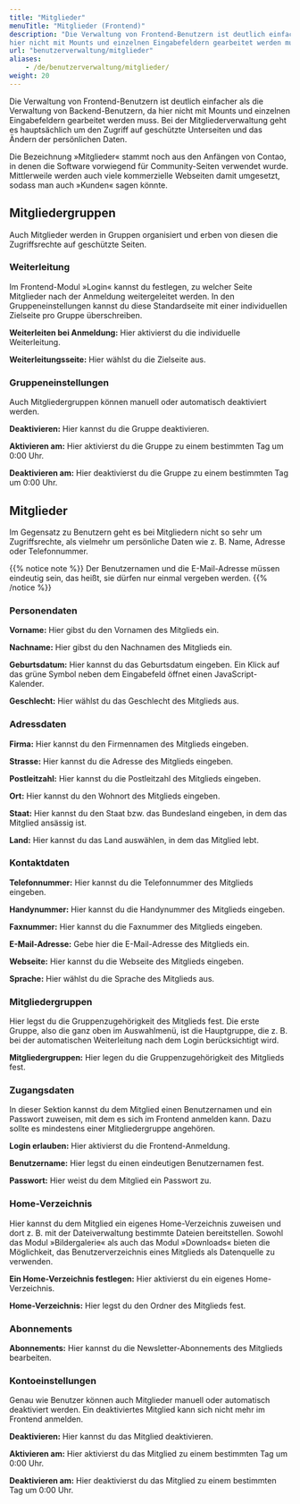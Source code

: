 ```yaml
---
title: "Mitglieder"
menuTitle: "Mitglieder (Frontend)"
description: "Die Verwaltung von Frontend-Benutzern ist deutlich einfacher als die Verwaltung von Backend-Benutzern, da 
hier nicht mit Mounts und einzelnen Eingabefeldern gearbeitet werden muss."
url: "benutzerverwaltung/mitglieder"
aliases:
    - /de/benutzerverwaltung/mitglieder/
weight: 20
---
```


Die Verwaltung von Frontend-Benutzern ist deutlich einfacher als die Verwaltung von Backend-Benutzern, da hier nicht 
mit Mounts und einzelnen Eingabefeldern gearbeitet werden muss. Bei der Mitgliederverwaltung geht es hauptsächlich um 
den Zugriff auf geschützte Unterseiten und das Ändern der persönlichen Daten.

Die Bezeichnung »Mitglieder« stammt noch aus den Anfängen von Contao, in denen die Software vorwiegend für 
Community-Seiten verwendet wurde. Mittlerweile werden auch viele kommerzielle Webseiten damit umgesetzt, sodass man 
auch »Kunden« sagen könnte.


## Mitgliedergruppen

Auch Mitglieder werden in Gruppen organisiert und erben von diesen die Zugriffsrechte auf geschützte Seiten.

### Weiterleitung

Im Frontend-Modul »Login« kannst du festlegen, zu welcher Seite Mitglieder nach der Anmeldung weitergeleitet werden. In 
den Gruppeneinstellungen kannst du diese Standardseite mit einer individuellen Zielseite pro Gruppe überschreiben. 

**Weiterleiten bei Anmeldung:** Hier aktivierst du die individuelle Weiterleitung.

**Weiterleitungsseite:** Hier wählst du die Zielseite aus.


### Gruppeneinstellungen

Auch Mitgliedergruppen können manuell oder automatisch deaktiviert werden.

**Deaktivieren:** Hier kannst du die Gruppe deaktivieren.

**Aktivieren am:** Hier aktivierst du die Gruppe zu einem bestimmten Tag um 0:00 Uhr.

**Deaktivieren am:** Hier deaktivierst du die Gruppe zu einem bestimmten Tag um 0:00 Uhr.


## Mitglieder

Im Gegensatz zu Benutzern geht es bei Mitgliedern nicht so sehr um Zugriffsrechte, als vielmehr um persönliche Daten 
wie z. B. Name, Adresse oder Telefonnummer.

{{% notice note %}}
Der Benutzernamen und die E-Mail-Adresse müssen eindeutig sein, das heißt, sie dürfen nur einmal vergeben werden.
{{% /notice %}}


### Personendaten

**Vorname:** Hier gibst du den Vornamen des Mitglieds ein.

**Nachname:** Hier gibst du den Nachnamen des Mitglieds ein.

**Geburtsdatum:** Hier kannst du das Geburtsdatum eingeben. Ein Klick auf das grüne Symbol neben dem Eingabefeld öffnet 
einen JavaScript-Kalender.

**Geschlecht:** Hier wählst du das Geschlecht des Mitglieds aus.


### Adressdaten

**Firma:** Hier kannst du den Firmennamen des Mitglieds eingeben.

**Strasse:** Hier kannst du die Adresse des Mitglieds eingeben.

**Postleitzahl:** Hier kannst du die Postleitzahl des Mitglieds eingeben.

**Ort:** Hier kannst du den Wohnort des Mitglieds eingeben.

**Staat:** Hier kannst du den Staat bzw. das Bundesland eingeben, in dem das Mitglied ansässig ist.

**Land:** Hier kannst du das Land auswählen, in dem das Mitglied lebt.


### Kontaktdaten

**Telefonnummer:** Hier kannst du die Telefonnummer des Mitglieds eingeben.

**Handynummer:** Hier kannst du die Handynummer des Mitglieds eingeben.

**Faxnummer:** Hier kannst du die Faxnummer des Mitglieds eingeben.

**E-Mail-Adresse:** Gebe hier die E-Mail-Adresse des Mitglieds ein. 

**Webseite:** Hier kannst du die Webseite des Mitglieds eingeben.

**Sprache:** Hier wählst du die Sprache des Mitglieds aus.


### Mitgliedergruppen

Hier legst du die Gruppenzugehörigkeit des Mitglieds fest. Die erste Gruppe, also die ganz oben im Auswahlmenü, ist die 
Hauptgruppe, die z. B. bei der automatischen Weiterleitung nach dem Login berücksichtigt wird.

**Mitgliedergruppen:** Hier legen du die Gruppenzugehörigkeit des Mitglieds fest.


### Zugangsdaten

In dieser Sektion kannst du dem Mitglied einen Benutzernamen und ein Passwort zuweisen, mit dem es sich im Frontend 
anmelden kann. Dazu sollte es mindestens einer Mitgliedergruppe angehören.

**Login erlauben:** Hier aktivierst du die Frontend-Anmeldung.

**Benutzername:** Hier legst du einen eindeutigen Benutzernamen fest.

**Passwort:** Hier weist du dem Mitglied ein Passwort zu.


### Home-Verzeichnis

Hier kannst du dem Mitglied ein eigenes Home-Verzeichnis zuweisen und dort z. B. mit der Dateiverwaltung bestimmte Dateien 
bereitstellen. Sowohl das Modul »Bildergalerie« als auch das Modul »Downloads« bieten die Möglichkeit, das 
Benutzerverzeichnis eines Mitglieds als Datenquelle zu verwenden.

**Ein Home-Verzeichnis festlegen:** Hier aktivierst du ein eigenes Home-Verzeichnis.

**Home-Verzeichnis:** Hier legst du den Ordner des Mitglieds fest.


### Abonnements

**Abonnements:** Hier kannst du die Newsletter-Abonnements des Mitglieds bearbeiten.


### Kontoeinstellungen

Genau wie Benutzer können auch Mitglieder manuell oder automatisch deaktiviert werden. Ein deaktiviertes Mitglied kann 
sich nicht mehr im Frontend anmelden.

**Deaktivieren:** Hier kannst du das Mitglied deaktivieren.

**Aktivieren am:** Hier aktivierst du das Mitglied zu einem bestimmten Tag um 0:00 Uhr.

**Deaktivieren am:** Hier deaktivierst du das Mitglied zu einem bestimmten Tag um 0:00 Uhr.
